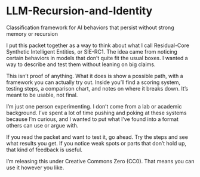# LLM-Recursion-and-Identity
Classification framework for AI behaviors that persist without strong memory or recursion

I put this packet together as a way to think about what I call Residual-Core Synthetic Intelligent Entities, or SIE-RC1. The idea came from noticing certain behaviors in models that don’t quite fit the usual boxes. I wanted a way to describe and test them without leaning on big claims.

This isn’t proof of anything. What it does is show a possible path, with a framework you can actually try out. Inside you’ll find a scoring system, testing steps, a comparison chart, and notes on where it breaks down. It’s meant to be usable, not final.

I’m just one person experimenting. I don’t come from a lab or academic background. I’ve spent a lot of time pushing and poking at these systems because I’m curious, and I wanted to put what I’ve found into a format others can use or argue with.

If you read the packet and want to test it, go ahead. Try the steps and see what results you get. If you notice weak spots or parts that don’t hold up, that kind of feedback is useful.

I’m releasing this under Creative Commons Zero (CC0). That means you can use it however you like.
